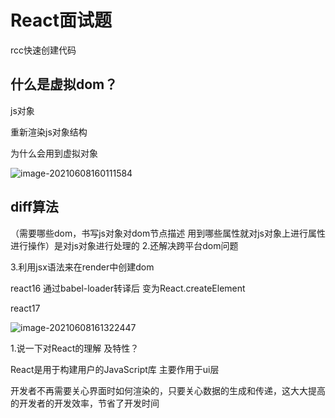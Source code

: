 # React面试题

rcc快速创建代码

## 什么是虚拟dom？

js对象

重新渲染js对象结构

为什么会用到虚拟对象 

 ![image-20210608160111584](C:\Users\Administrator\AppData\Roaming\Typora\typora-user-images\image-20210608160111584.png)

## diff算法

（需要哪些dom，书写js对象对dom节点描述 用到哪些属性就对js对象上进行属性进行操作）是对js对象进行处理的 2.还解决跨平台dom问题

3.利用jsx语法来在render中创建dom 

react16 通过babel-loader转译后 变为React.createElement

react17

![image-20210608161322447](C:\Users\Administrator\AppData\Roaming\Typora\typora-user-images\image-20210608161322447.png)

1.说一下对React的理解  及特性？

React是用于构建用户的JavaScript库 主要作用于ui层

开发者不再需要关心界面时如何渲染的，只要关心数据的生成和传递，这大大提高的开发者的开发效率，节省了开发时间